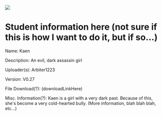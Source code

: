 <img src = "https://raw.githubusercontent.com/Arbiter1223/Koukou-Gurashi-Custom-Students/master/Files/Kaen%20Test/Kaen%20(An%20evil%2C%20dark%20assassin%20girl).png">

# Student information here (not sure if this is how I want to do it, but if so...)

Name: Kaen

Description: An evil, dark assassin girl

Uploader(s): Arbiter1223

Version: V0.27

File Download(?): (downloadLinkHere)

Misc. Information(?): Kaen is a girl with a very dark past. Because of this, she's become a very cold-hearted bully. (More information, blah blah blah, etc...)

